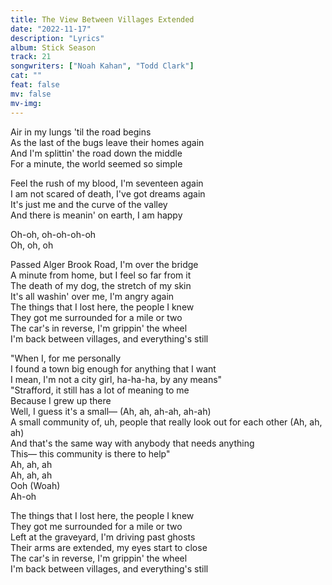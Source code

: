 ```yaml
---
title: The View Between Villages Extended
date: "2022-11-17"
description: "Lyrics"
album: Stick Season
track: 21
songwriters: ["Noah Kahan", "Todd Clark"]
cat: ""
feat: false
mv: false
mv-img:
---
```


<p className="verse-one">
Air in my lungs 'til the road begins <br />
As the last of the bugs leave their homes again <br />
And I'm splittin' the road down the middle <br />
For a minute, the world seemed so simple <br />
</p>
<p className="verse-two">
Feel the rush of my blood, I'm seventeen again <br />
I am not scared of death, I've got dreams again <br />
It's just me and the curve of the valley <br />
And there is meanin' on earth, I am happy <br />
</p>
<p className="pre-chorus">
Oh-oh, oh-oh-oh-oh <br />
Oh, oh, oh <br />
</p>
<p className="chorus">
Passed Alger Brook Road, I'm over the bridge <br />
A minute from home, but I feel so far from it <br />
The death of my dog, the stretch of my skin <br />
It's all washin' over me, I'm angry again <br />
The things that I lost here, the people I knew <br />
They got me surrounded for a mile or two <br />
The car's in reverse, I'm grippin' the wheel <br />
I'm back between villages, and everything's still <br />
</p>
<p className="bridge">
"When I, for me personally <br />
I found a town big enough for anything that I want <br />
I mean, I'm not a city girl, ha-ha-ha, by any means" <br />
"Strafford, it still has a lot of meaning to me <br />
Because I grew up there <br />
Well, I guess it's a small— (Ah, ah, ah-ah, ah-ah) <br />
A small community of, uh, people that really look out for each other (Ah, ah, ah) <br />
And that's the same way with anybody that needs anything <br />
This— this community is there to help" <br />
Ah, ah, ah <br />
Ah, ah, ah <br />
Ooh (Woah) <br />
Ah-oh <br />
</p>
<p className="outro">
The things that I lost here, the people I knew <br />
They got me surrounded for a mile or two <br />
Left at the graveyard, I'm driving past ghosts <br />
Their arms are extended, my eyes start to close <br />
The car's in reverse, I'm grippin' the wheel <br />
I'm back between villages, and everything's still <br />
</p>

